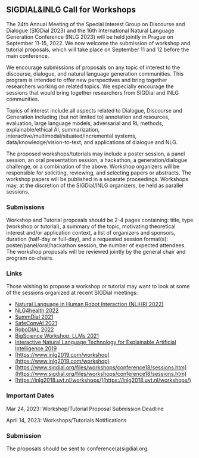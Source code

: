 ## SIGDIAL&INLG Call for Workshops

The 24th Annual Meeting of the Special Interest Group on Discourse and Dialogue (SIGDial 2023) and the 16th International Natural Language Generation Conference (INLG 2023) will be held jointly in Prague on September 11-15, 2022. We now welcome the submission of workshop and tutorial proposals, which will take place on September 11 and 12 before the main conference.

We encourage submissions of proposals on any topic of interest to the discourse, dialogue, and natural language generation communities. This program is intended to offer new perspectives and bring together researchers working on related topics. We especially encourage the sessions that would bring together researchers from SIGDial and INLG communities.

Topics of interest include all aspects related to Dialogue, Discourse and Generation including (but not limited to) annotation and resources, evaluation, large language models, adversarial and RL methods, explainable/ethical AI, summarization, interactive/multimodal/situated/incremental systems, data/knowledge/vision-to-text, and applications of dialogue and NLG.

The proposed workshops/tutorials may include a poster session, a panel session, an oral presentation session, a hackathon, a generation/dialogue challenge, or a combination of the above. Workshop organizers will be responsible for soliciting, reviewing, and selecting papers or abstracts. The workshop papers will be published in a separate proceedings. Workshops may, at the discretion of the SIGDial/INLG organizers, be held as parallel sessions.

### Submissions

Workshop and Tutorial proposals should be 2-4 pages containing: title, type (workshop or tutorial), a summary of the topic, motivating theoretical interest and/or application context, a list of organizers and sponsors, duration (half-day or full-day), and a requested session format(s): poster/panel/oral/hackathon session, the number of expected attendees. The workshop proposals will be reviewed jointly by the general chair and program co-chairs.

### Links

Those wishing to propose a workshop or tutorial may want to look at some of the sessions organized at recent SIGDial meetings:

- [Natural Language in Human Robot Interaction (NLiHRI 2022)](https://2022.sigdial.org/call-for-papers-nlihri/)
- [NLG4health 2022](https://nlg4health.uvt.nl/)
- [SummDial 2021](https://elitr.github.io/automatic-minuting/summdial.html)
- [SafeConvAI 2021](https://sites.google.com/view/safety4convai/home)
- [RoboDIAL 2022](https://robodial.github.io/)
- [BigScience Workshop: LLMs 2021](https://bigscience.huggingface.co/)
- [Interactive Natural Language Technology for Explainable Artificial Intelligence 2019](https://sites.google.com/view/nl4xai2019/)
- [https://www.inlg2019.com/workshop](https://www.inlg2019.com/workshop)
- [https://www.sigdial.org/files/workshops/conference18/sessions.htm](https://www.sigdial.org/files/workshops/conference18/sessions.htm)
- [https://inlg2018.uvt.nl/workshops/](https://inlg2018.uvt.nl/workshops/)

### Important Dates

Mar 24, 2023: Workshop/Tutorial Proposal Submission Deadline

April 14, 2023: Workshops/Tutorials Notifications

### Submission
The proposals should be sent to conference(a)sigdial.org.
